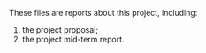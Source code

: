 These files are reports about this project, including:
1. the project proposal;
2. the project mid-term report.
